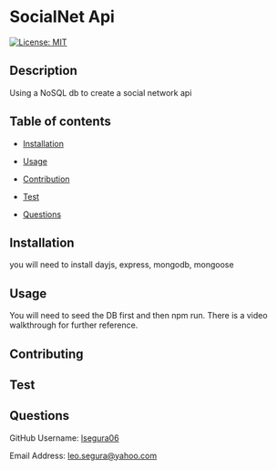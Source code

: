 
# SocialNet Api
[![License: MIT](https://img.shields.io/badge/License-MIT-yellow.svg)](https://opensource.org/licenses/MIT)
## Description
Using a NoSQL db to create a social network api


## Table of contents


- [Installation](#Insallation)

- [Usage](#Usage)

- [Contribution](#Contributing)

- [Test](#Test)

- [Questions](#Questions)


## Installation
you will need to install dayjs, express, mongodb, mongoose 


## Usage
You will need to seed the DB first and then npm run. There is a video walkthrough for further reference.


## Contributing



## Test



## Questions


GitHub Username: [lsegura06](https://github.com/lsegura06)


Email Address: [leo.segura@yahoo.com](leo.segura@yahoo.com)